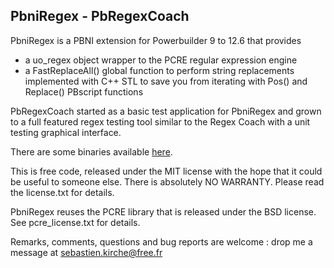 PbniRegex - PbRegexCoach
------------------------

PbniRegex is a PBNI extension for Powerbuilder 9 to 12.6 that provides 
 - a uo_regex object wrapper to the PCRE regular expression engine
 - a FastReplaceAll() global function to perform string replacements
   implemented with C++ STL to save you from iterating with Pos() and
   Replace() PBscript functions
   
PbRegexCoach started as a basic test application for PbniRegex and grown 
to a full featured regex testing tool similar to the Regex Coach with 
a unit testing graphical interface.

There are some binaries available [here](http://sebastien.kirche.free.fr/powerbuilder/en.html#pbni).

This is free code, released under the MIT license with the hope that
it could be useful to someone else. There is absolutely NO WARRANTY.
Please read the license.txt for details.

PbniRegex reuses the PCRE library that is released under the BSD
license. See pcre_license.txt for details.

Remarks, comments, questions and bug reports are welcome : drop me a
message at sebastien.kirche@free.fr

